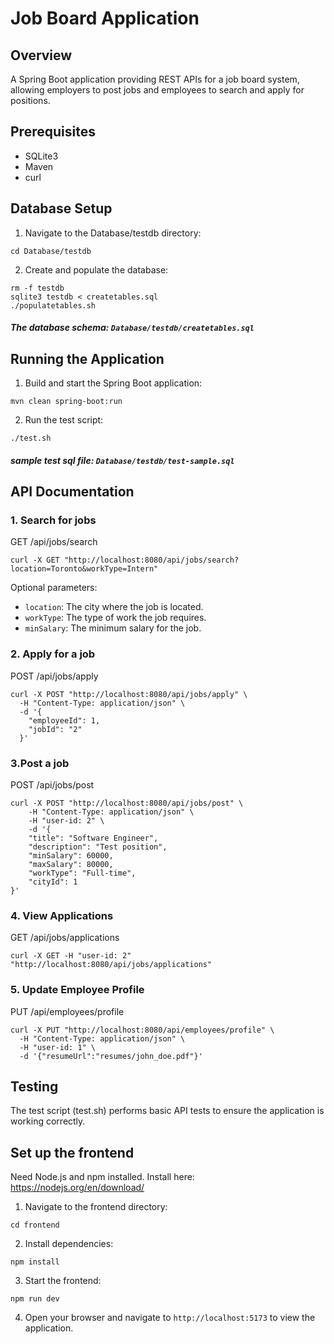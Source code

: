 # Job Board Application

## Overview
A Spring Boot application providing REST APIs for a job board system, allowing employers to post jobs and employees to search and apply for positions.

## Prerequisites
- SQLite3
- Maven
- curl

## Database Setup
1. Navigate to the Database/testdb directory:
```
cd Database/testdb
```

2. Create and populate the database:
```
rm -f testdb
sqlite3 testdb < createtables.sql
./populatetables.sh
```

##### The database schema: `Database/testdb/createtables.sql`

## Running the Application

1. Build and start the Spring Boot application:
```
mvn clean spring-boot:run
```

2. Run the test script:
```
./test.sh
```

##### sample test sql file: `Database/testdb/test-sample.sql`

## API Documentation
### 1. Search for jobs
GET /api/jobs/search
```
curl -X GET "http://localhost:8080/api/jobs/search?location=Toronto&workType=Intern"
```
Optional parameters:
- `location`: The city where the job is located.
- `workType`: The type of work the job requires.
- `minSalary`: The minimum salary for the job.

### 2. Apply for a job
POST /api/jobs/apply
```
curl -X POST "http://localhost:8080/api/jobs/apply" \
  -H "Content-Type: application/json" \
  -d '{
    "employeeId": 1,
    "jobId": "2"
  }'
```

### 3.Post a job
POST /api/jobs/post
```
curl -X POST "http://localhost:8080/api/jobs/post" \
    -H "Content-Type: application/json" \
    -H "user-id: 2" \
    -d '{
    "title": "Software Engineer",
    "description": "Test position",
    "minSalary": 60000,
    "maxSalary": 80000,
    "workType": "Full-time",
    "cityId": 1
}'
```

### 4. View Applications
GET /api/jobs/applications
```
curl -X GET -H "user-id: 2" "http://localhost:8080/api/jobs/applications"
```

### 5. Update Employee Profile
PUT /api/employees/profile
```
curl -X PUT "http://localhost:8080/api/employees/profile" \
  -H "Content-Type: application/json" \
  -H "user-id: 1" \
  -d '{"resumeUrl":"resumes/john_doe.pdf"}'
```

## Testing
The test script (test.sh) performs basic API tests to ensure the application is working correctly.

## Set up the frontend
Need Node.js and npm installed. Install here: https://nodejs.org/en/download/
1. Navigate to the frontend directory:
```
cd frontend
```

2. Install dependencies:
```
npm install
```

3. Start the frontend:
```
npm run dev 
```

4. Open your browser and navigate to `http://localhost:5173` to view the application.


